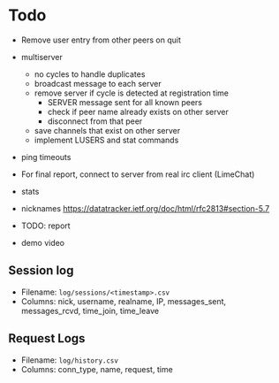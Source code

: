 # Todo

- Remove user entry from other peers on quit

- multiserver
  - no cycles to handle duplicates
  - broadcast message to each server
  - remove server if cycle is detected at registration time
    - SERVER message sent for all known peers
    - check if peer name already exists on other server
    - disconnect from that peer
  - save channels that exist on other server
  - implement LUSERS and stat commands
- ping timeouts
- For final report, connect to server from real irc client (LimeChat)
- stats
- nicknames <https://datatracker.ietf.org/doc/html/rfc2813#section-5.7>
- TODO: report
- demo video

## Session log

- Filename: `log/sessions/<timestamp>.csv`
- Columns: nick, username, realname, IP, messages_sent, messages_rcvd, time_join, time_leave

## Request Logs

- Filename: `log/history.csv`
- Columns: conn_type, name, request, time
